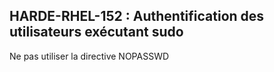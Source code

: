 ## HARDE-RHEL-152 : Authentification des utilisateurs exécutant sudo

Ne pas utiliser la directive NOPASSWD

